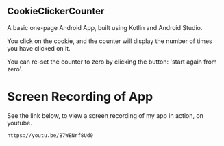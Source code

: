 ## CookieClickerCounter

A basic one-page Android App, built using Kotlin and Android Studio.

You click on the cookie, and the counter will display the number of times you have clicked on it.

You can re-set the counter to zero by clicking the button: 'start again from zero'.


# Screen Recording of App

See the link below, to view a screen recording of my app in action, on youtube.

```
https://youtu.be/B7WENrf8Ud0
```
